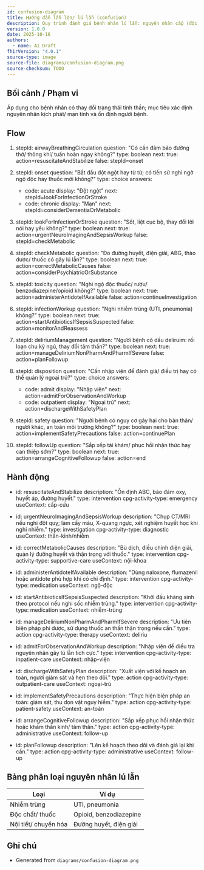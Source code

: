 ```yaml
---
id: confusion-diagram
title: Hướng dẫn lẫn lộn/ lú lẫn (confusion)
description: Quy trình đánh giá bệnh nhân lú lẫn: nguyên nhân cấp (độc chất, nhiễm trùng, rối loạn điện giải, thiếu oxy) và hướng xử trí.
version: 1.0.0
date: 2025-10-16
authors:
  - name: AI Draft
fhirVersion: "4.0.1"
source-type: image
source-file: diagrams/confusion-diagram.png
source-checksum: TODO
---
```


## Bối cảnh / Phạm vi

Áp dụng cho bệnh nhân có thay đổi trạng thái tinh thần; mục tiêu xác định nguyên nhân kịch phát/ mạn tính và ổn định người bệnh.

## Flow

1. stepId: airwayBreathingCirculation
   question: "Có cần đảm bảo đường thở/ thông khí/ tuần hoàn ngay không?"
   type: boolean
   next:
     true: action=resuscitateAndStabilize
     false: stepId=onset

2. stepId: onset
   question: "Bắt đầu đột ngột hay từ từ; có tiền sử nghi ngờ ngộ độc hay thuốc mới không?"
   type: choice
   answers:
     - code: acute
       display: "Đột ngột"
       next: stepId=lookForInfectionOrStroke
     - code: chronic
       display: "Mạn"
       next: stepId=considerDementiaOrMetabolic

3. stepId: lookForInfectionOrStroke
   question: "Sốt, liệt cục bộ, thay đổi lời nói hay yếu không?"
   type: boolean
   next:
     true: action=urgentNeuroImagingAndSepsisWorkup
     false: stepId=checkMetabolic

4. stepId: checkMetabolic
   question: "Đo đường huyết, điện giải, ABG, thảo dược/ thuốc có gây lú lẫn?"
   type: boolean
   next:
     true: action=correctMetabolicCauses
     false: action=considerPsychiatricOrSubstance

5. stepId: toxicity
   question: "Nghi ngộ độc thuốc/ rượu/ benzodiazepine/opioid không?"
   type: boolean
   next:
     true: action=administerAntidoteIfAvailable
     false: action=continueInvestigation

6. stepId: infectionWorkup
   question: "Nghi nhiễm trùng (UTI, pneumonia) không?"
   type: boolean
   next:
     true: action=startAntibioticsIfSepsisSuspected
     false: action=monitorAndReassess

7. stepId: deliriumManagement
   question: "Người bệnh có dấu deliruim: rối loạn chu kỳ ngủ, thay đổi tâm thần?"
   type: boolean
   next:
     true: action=manageDeliriumNonPharmAndPharmIfSevere
     false: action=planFollowup

8. stepId: disposition
   question: "Cần nhập viện để đánh giá/ điều trị hay có thể quản lý ngoại trú?"
   type: choice
   answers:
     - code: admit
       display: "Nhập viện"
       next: action=admitForObservationAndWorkup
     - code: outpatient
       display: "Ngoại trú"
       next: action=dischargeWithSafetyPlan

9. stepId: safety
   question: "Người bệnh có nguy cơ gây hại cho bản thân/ người khác, an toàn môi trường không?"
   type: boolean
   next:
     true: action=implementSafetyPrecautions
     false: action=continuePlan

10. stepId: followUp
    question: "Sắp xếp tái khám/ phục hồi nhận thức hay can thiệp sớm?"
    type: boolean
    next:
      true: action=arrangeCognitiveFollowup
      false: action=end

## Hành động

- id: resuscitateAndStabilize
  description: "Ổn định ABC, bảo đảm oxy, huyết áp, đường huyết."
  type: intervention
  cpg-activity-type: emergency
  useContext: cấp-cứu

- id: urgentNeuroImagingAndSepsisWorkup
  description: "Chụp CT/MRI nếu nghi đột quỵ; làm cấy máu, X-quang ngực, xét nghiệm huyết học khi nghi nhiễm."
  type: investigation
  cpg-activity-type: diagnostic
  useContext: thần-kinh/nhiễm

- id: correctMetabolicCauses
  description: "Bù dịch, điều chỉnh điện giải, quản lý đường huyết và thận trọng với thuốc."
  type: intervention
  cpg-activity-type: supportive-care
  useContext: nội-khoa

- id: administerAntidoteIfAvailable
  description: "Dùng naloxone, flumazenil hoặc antidote phù hợp khi có chỉ định."
  type: intervention
  cpg-activity-type: medication
  useContext: ngộ-độc

- id: startAntibioticsIfSepsisSuspected
  description: "Khởi đầu kháng sinh theo protocol nếu nghi sốc nhiễm trùng."
  type: intervention
  cpg-activity-type: medication
  useContext: nhiễm-trùng

- id: manageDeliriumNonPharmAndPharmIfSevere
  description: "Ưu tiên biện pháp phi dược, sử dụng thuốc an thần thận trọng nếu cần."
  type: action
  cpg-activity-type: therapy
  useContext: deliriu

- id: admitForObservationAndWorkup
  description: "Nhập viện để điều tra nguyên nhân gây lú lẫn tích cực."
  type: intervention
  cpg-activity-type: inpatient-care
  useContext: nhập-viện

- id: dischargeWithSafetyPlan
  description: "Xuất viện với kế hoạch an toàn, người giám sát và hẹn theo dõi."
  type: action
  cpg-activity-type: outpatient-care
  useContext: ngoại-trú

- id: implementSafetyPrecautions
  description: "Thực hiện biện pháp an toàn: giám sát, thu dọn vật nguy hiểm."
  type: action
  cpg-activity-type: patient-safety
  useContext: an-toàn

- id: arrangeCognitiveFollowup
  description: "Sắp xếp phục hồi nhận thức hoặc khám thần kinh/ tâm thần."
  type: action
  cpg-activity-type: administrative
  useContext: follow-up

- id: planFollowup
  description: "Lên kế hoạch theo dõi và đánh giá lại khi cần."
  type: action
  cpg-activity-type: administrative
  useContext: follow-up

## Bảng phân loại nguyên nhân lú lẫn

| Loại | Ví dụ |
|------|------|
| Nhiễm trùng | UTI, pneumonia |
| Độc chất/ thuốc | Opioid, benzodiazepine |
| Nội tiết/ chuyển hóa | Đường huyết, điện giải |

## Ghi chú

- Generated from `diagrams/confusion-diagram.png`
